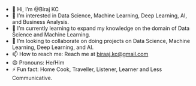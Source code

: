 - 👋 Hi, I’m @Biraj KC
- 👀 I’m interested in Data Science, Machine Learning, Deep Learning, AI, and Business Analysis.
- 🌱 I’m currently learning to expand my knowledge on the domain of Data Science and Machine Learning.
- 💞️ I’m looking to collaborate on doing projects on Data Science, Machine Learning, Deep Learning, and AI.
- 📫 How to reach me: Reach me at biraaj.kc@gmail.com
- 😄 Pronouns: He/Him
- ⚡ Fun fact: Home Cook, Traveller, Listener, Learner and Less Communicative.

<!---
kcbiraj/kcbiraj is a ✨ special ✨ repository because its `README.md` (this file) appears on your GitHub profile.
You can click the Preview link to take a look at your changes.
--->
